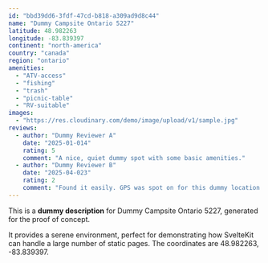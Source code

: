 ```yaml
---
id: "bbd39dd6-3fdf-47cd-b818-a309ad9d8c44"
name: "Dummy Campsite Ontario 5227"
latitude: 48.982263
longitude: -83.839397
continent: "north-america"
country: "canada"
region: "ontario"
amenities:
  - "ATV-access"
  - "fishing"
  - "trash"
  - "picnic-table"
  - "RV-suitable"
images:
  - "https://res.cloudinary.com/demo/image/upload/v1/sample.jpg"
reviews:
  - author: "Dummy Reviewer A"
    date: "2025-01-014"
    rating: 5
    comment: "A nice, quiet dummy spot with some basic amenities."
  - author: "Dummy Reviewer B"
    date: "2025-04-023"
    rating: 2
    comment: "Found it easily. GPS was spot on for this dummy location."
---
```


This is a **dummy description** for Dummy Campsite Ontario 5227, generated for the proof of concept.

It provides a serene environment, perfect for demonstrating how SvelteKit can handle a large number of static pages. The coordinates are 48.982263, -83.839397.
